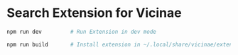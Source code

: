 # Search Extension for Vicinae

```bash
npm run dev         # Run Extension in dev mode
```


```bash
npm run build       # Install extension in ~/.local/share/vicinae/extensions
```
